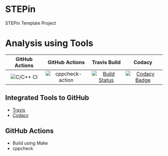 # STEPin
STEPin Template Project

# Analysis using Tools

|GitHub Actions|GitHub Actions|Travis Build|Codacy|
|:-:|:-:|:--:|:--:|
![C/C++ CI](https://github.com/Bharathgopal/STEPin/workflows/C/C++%20CI/badge.svg)|![cppcheck-action](https://github.com/Bharathgopal/STEPin/workflows/cppcheck-action/badge.svg)|[![Build Status](https://travis-ci.org/Bharathgopal/STEPin.svg?branch=master)](https://travis-ci.org/Bharathgopal/STEPin)|[![Codacy Badge](https://app.codacy.com/project/badge/Grade/fe19032a8c224195929dc60376cc441b)](https://www.codacy.com/manual/Bharathgopal/STEPin?utm_source=github.com&amp;utm_medium=referral&amp;utm_content=Bharathgopal/STEPin&amp;utm_campaign=Badge_Grade)


## Integrated Tools to GitHub
* [Travis](travis-ci.org/)
* [Codacy](https://www.codacy.com/)

## GitHub Actions
* Build using Make
* cppcheck
